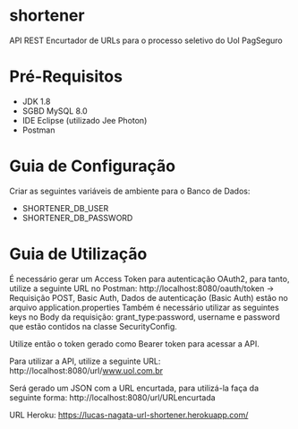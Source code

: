 # shortener
API REST Encurtador de URLs para o processo seletivo do Uol PagSeguro

# Pré-Requisitos
- JDK 1.8
- SGBD MySQL 8.0
- IDE Eclipse (utilizado Jee Photon)
- Postman
 
# Guia de Configuração
Criar as seguintes variáveis de ambiente para o Banco de Dados:
- SHORTENER_DB_USER
- SHORTENER_DB_PASSWORD

# Guia de Utilização

É necessário gerar um Access Token para autenticação OAuth2, para tanto, utilize a seguinte URL no Postman:
http://localhost:8080/oauth/token -> Requisição POST, Basic Auth, Dados de autenticação (Basic Auth) estão no arquivo application.properties
Também é necessário utilizar as seguintes keys no Body da requisição: grant_type:password, username e password que estão contidos na classe SecurityConfig.

Utilize então o token gerado como Bearer token para acessar a API.

Para utilizar a API, utilize a seguinte URL:
http://localhost:8080/url/www.uol.com.br

Será gerado um JSON com a URL encurtada, para utilizá-la faça da seguinte forma:
http://localhost:8080/url/URLencurtada

URL Heroku: https://lucas-nagata-url-shortener.herokuapp.com/

